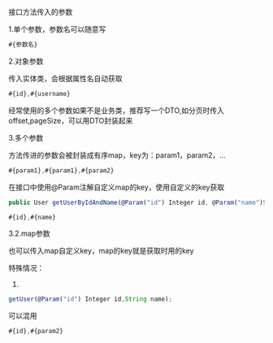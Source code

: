 接口方法传入的参数

1.单个参数，参数名可以随意写

```javascript
#{参数名}
```



2.对象参数

传入实体类，会根据属性名自动获取

```javascript
#{id},#{username}
```



经常使用的多个参数如果不是业务类，推荐写一个DTO,如分页时传入offset,pageSize，可以用DTO封装起来

3.多个参数

方法传进的参数会被封装成有序map，key为：param1，param2，...

```javascript
#{param1},#{param1},#{param2}
```





在接口中使用@Param注解自定义map的key，使用自定义的key获取

```javascript
public User getUserByIdAndName(@Param("id") Integer id, @Param("name")String name);
```



```javascript
#{id},#{name}
```



3.2.map参数

也可以传入map自定义key，map的key就是获取时用的key







特殊情况：

1.

```javascript
getUser(@Param("id") Integer id,String name);
```

可以混用

```javascript
#{id},#{param2}
```

